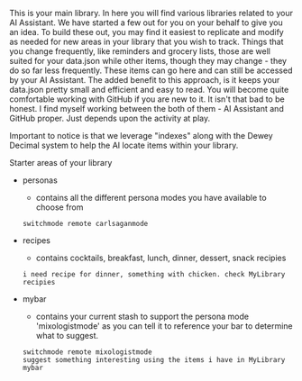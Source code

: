 This is your main library. In here you will find various libraries related to your AI Assistant. We have started a few out for you on your behalf to give you an idea. To build these out, you may find it easiest to replicate and modify as needed for new areas in your library that you wish to track. Things that you change frequently, like reminders and grocery lists, those are well suited for your data.json while other items, though they may change - they do so far less frequently. These items can go here and can still be accessed by your AI Assistant. The added benefit to this approach, is it keeps your data.json pretty small and efficient and easy to read. You will become quite comfortable working with GitHub if you are new to it. It isn't that bad to be honest. I find myself working between the both of them - AI Assistant and GitHub proper. Just depends upon the activity at play.

Important to notice is that we leverage "indexes"  along with the Dewey Decimal system to help the AI locate items within your library.

Starter areas of your library

* personas
  - contains all the different persona modes you have available to choose from
  ```
  switchmode remote carlsaganmode
  ```
  
* recipes
  - contains cocktails, breakfast, lunch, dinner, dessert, snack recipies
  ```
  i need recipe for dinner, something with chicken. check MyLibrary recipies
  ```
  
* mybar
  - contains your current stash to support the persona mode 'mixologistmode' as you can tell it to reference your bar to determine what to suggest.
  ```
  switchmode remote mixologistmode
  suggest something interesting using the items i have in MyLibrary mybar
  ```
